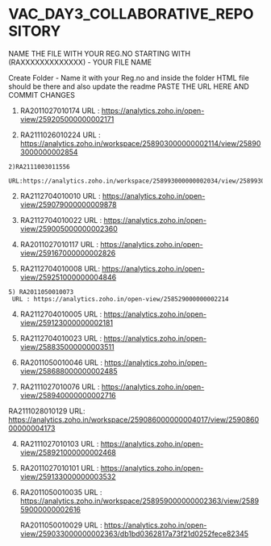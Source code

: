# VAC_DAY3_COLLABORATIVE_REPOSITORY
NAME THE FILE WITH YOUR REG.NO STARTING WITH (RAXXXXXXXXXXXXX) - YOUR FILE NAME

Create Folder - Name it with your Reg.no and inside the folder HTML file should be there and also update the readme
   PASTE THE URL HERE AND COMMIT CHANGES
   
  1) RA2011027010174
     URL : https://analytics.zoho.in/open-view/259205000000002171
     
  2) RA2111026010224
    URL : https://analytics.zoho.in/workspace/258903000000002114/view/258903000000002854

    2)RA2111003011556
     URL:https://analytics.zoho.in/workspace/258993000000002034/view/258993000000002444

  2) RA2112704010010
     URL : https://analytics.zoho.in/open-view/259079000000009878

  3) RA2112704010022
     URL : https://analytics.zoho.in/open-view/259005000000002360

     

  4) RA2011027010117
       URL : https://analytics.zoho.in/open-view/259167000000002826

  5) RA2112704010008
     URL: https://analytics.zoho.in/open-view/259251000000004846



  
    5) RA2011050010073
     URL : https://analytics.zoho.in/open-view/258529000000002214
     
  4) RA2112704010005
     URL : https://analytics.zoho.in/open-view/259123000000002181
     
  4) RA2112704010023
     URL : https://analytics.zoho.in/open-view/258835000000003511
     


  6) RA2011050010046
     URL : https://analytics.zoho.in/open-view/258688000000002485






  4) RA2111027010076
     URL : https://analytics.zoho.in/open-view/258940000000002716


   RA2111028010129
   URL: https://analytics.zoho.in/workspace/259086000000004017/view/259086000000004173


 4) RA2111027010103
     URL : https://analytics.zoho.in/open-view/258921000000002468
     
 7) RA2011027010101
    URL : https://analytics.zoho.in/open-view/259133000000003532

 5) RA2011050010035
    URL : https://analytics.zoho.in/workspace/258959000000002363/view/258959000000002616

     
     RA2011050010029
     URL : https://analytics.zoho.in/open-view/259033000000002363/db1bd0362817a73f21d0252fece82345



